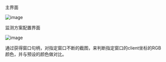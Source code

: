 主界面

![image](https://github.com/renrendoushikexuejia/ColorChangeAction/assets/114080693/9f083fb5-15f2-4421-bdfc-758e0bfb8bc3)

监测方案配置界面

![image](https://github.com/renrendoushikexuejia/ColorChangeAction/assets/114080693/537c9fa7-113b-4747-9b94-6b330e03e8c2)

通过获得窗口句柄，对指定窗口不断的截图，来判断指定窗口的client坐标的RGB颜色，并与预设的颜色做对比。
